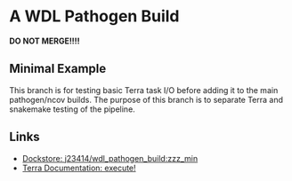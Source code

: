 # A WDL Pathogen Build

**DO NOT MERGE!!!!**

## Minimal Example

This branch is for testing basic Terra task I/O before adding it to the main pathogen/ncov builds. The purpose of this branch is to separate Terra and snakemake testing of the pipeline.

## Links

* [Dockstore: j23414/wdl\_pathogen\_build:zzz\_min](https://dockstore.org/workflows/github.com/j23414/wdl_pathogen_build:zzz_min?tab=info)
* [Terra Documentation: execute!](https://support.terra.bio/hc/en-us/articles/360037487871-Execute-)
